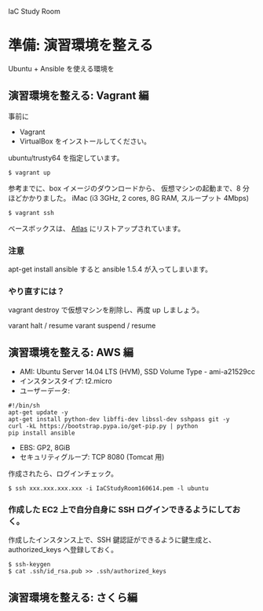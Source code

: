 IaC Study Room

# 準備: 演習環境を整える

Ubuntu + Ansible を使える環境を

## 演習環境を整える: Vagrant 編

事前に
* Vagrant
* VirtualBox
をインストールしてください。

ubuntu/trusty64 を指定しています。


```
$ vagrant up
```
参考までに、box イメージのダウンロードから、
仮想マシンの起動まで、8 分ほどかかりました。
iMac (i3 3GHz, 2 cores, 8G RAM, スループット 4Mbps)



```
$ vagrant ssh
```


ベースボックスは、
[Atlas](https://atlas.hashicorp.com/boxes/search?provider=virtualbox)
にリストアップされています。

### 注意


apt-get install ansible すると ansible 1.5.4 が入ってしまいます。

### やり直すには？

vagrant destroy で仮想マシンを削除し、再度 up しましょう。

varant halt / resume
varant suspend / resume

## 演習環境を整える: AWS 編

* AMI: Ubuntu Server 14.04 LTS (HVM), SSD Volume Type - ami-a21529cc
* インスタンスタイプ: t2.micro
* ユーザーデータ:
```
#!/bin/sh
apt-get update -y
apt-get install python-dev libffi-dev libssl-dev sshpass git -y
curl -kL https://bootstrap.pypa.io/get-pip.py | python
pip install ansible
```
* EBS: GP2, 8GiB
* セキュリティグループ: TCP 8080 (Tomcat 用)

作成されたら、ログインチェック。

```
$ ssh xxx.xxx.xxx.xxx -i IaCStudyRoom160614.pem -l ubuntu
```

### 作成した EC2 上で自分自身に SSH ログインできるようにしておく。

作成したインスタンス上で、SSH 鍵認証ができるように鍵生成と、
authorized_keys へ登録しておく。

```
$ ssh-keygen
$ cat .ssh/id_rsa.pub >> .ssh/authorized_keys
```


## 演習環境を整える: さくら編









